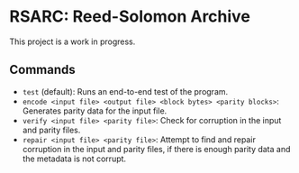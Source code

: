 # RSARC: Reed-Solomon Archive

This project is a work in progress.

## Commands

- `test` (default): Runs an end-to-end test of the program.
- `encode <input file> <output file> <block bytes> <parity blocks>`: Generates parity data for the input file.
- `verify <input file> <parity file>`: Check for corruption in the input and parity files.
- `repair <input file> <parity file>`: Attempt to find and repair corruption in the input and parity files, if there is enough parity data and the metadata is not corrupt.
